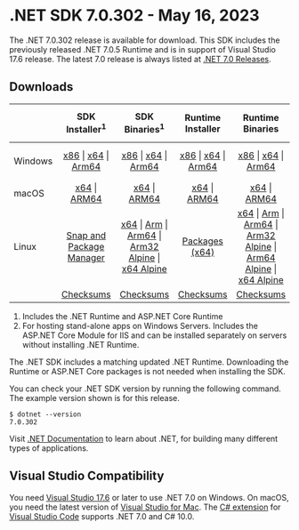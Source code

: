 # .NET SDK 7.0.302 - May 16, 2023

The .NET 7.0.302 release is available for download. This SDK includes the previously released .NET 7.0.5 Runtime and is in support of Visual Studio 17.6 release. The latest 7.0 release is always listed at [.NET 7.0 Releases](../README.md).

## Downloads

|           | SDK Installer<sup>1</sup>                        | SDK Binaries<sup>1</sup>                 | Runtime Installer                                        | Runtime Binaries                                 | ASP.NET Core Runtime           |Windows Desktop Runtime          |
| --------- | :------------------------------------------:     | :----------------------:                 | :---------------------------:                            | :-------------------------:                      | :-----------------:            | :-----------------:            |
| Windows   | [x86][dotnet-sdk-win-x86.exe] \| [x64][dotnet-sdk-win-x64.exe] \| [Arm64][dotnet-sdk-win-arm64.exe] | [x86][dotnet-sdk-win-x86.zip] \| [x64][dotnet-sdk-win-x64.zip] \|  [Arm64][dotnet-sdk-win-arm64.zip] | [x86][dotnet-runtime-win-x86.exe] \| [x64][dotnet-runtime-win-x64.exe] \| [Arm64][dotnet-runtime-win-arm64.exe] | [x86][dotnet-runtime-win-x86.zip] \| [x64][dotnet-runtime-win-x64.zip] \| [Arm64][dotnet-runtime-win-arm64.zip] | [x86][aspnetcore-runtime-win-x86.exe] \| [x64][aspnetcore-runtime-win-x64.exe] \|<br/> [Hosting Bundle][dotnet-hosting-win.exe]<sup>2</sup> | [x86][windowsdesktop-runtime-win-x86.exe] \| [x64][windowsdesktop-runtime-win-x64.exe] \| [Arm64][windowsdesktop-runtime-win-arm64.exe] |
| macOS     | [x64][dotnet-sdk-osx-x64.pkg] \| [ARM64][dotnet-sdk-osx-arm64.pkg] | [x64][dotnet-sdk-osx-x64.tar.gz] \| [ARM64][dotnet-sdk-osx-arm64.tar.gz]  | [x64][dotnet-runtime-osx-x64.pkg] \| [ARM64][dotnet-runtime-osx-arm64.pkg] | [x64][dotnet-runtime-osx-x64.tar.gz] \| [ARM64][dotnet-runtime-osx-arm64.tar.gz]| [x64][aspnetcore-runtime-osx-x64.tar.gz] \| [ARM64][aspnetcore-runtime-osx-arm64.tar.gz] | - |<sup>1</sup>
| Linux     |  [Snap and Package Manager](../install-linux.md)  | [x64][dotnet-sdk-linux-x64.tar.gz] \| [Arm][dotnet-sdk-linux-arm.tar.gz]  \| [Arm64][dotnet-sdk-linux-arm64.tar.gz] \| [Arm32 Alpine][dotnet-sdk-linux-musl-arm.tar.gz]  \| [x64 Alpine][dotnet-sdk-linux-musl-x64.tar.gz] | [Packages (x64)][linux-packages] | [x64][dotnet-runtime-linux-x64.tar.gz] \| [Arm][dotnet-runtime-linux-arm.tar.gz] \| [Arm64][dotnet-runtime-linux-arm64.tar.gz] \| [Arm32 Alpine][dotnet-runtime-linux-musl-arm.tar.gz] \| [Arm64 Alpine][dotnet-runtime-linux-musl-arm64.tar.gz] \| [x64 Alpine][dotnet-runtime-linux-musl-x64.tar.gz]  | [x64][aspnetcore-runtime-linux-x64.tar.gz]<sup>1</sup>  \| [Arm][aspnetcore-runtime-linux-arm.tar.gz]<sup>1</sup> \| [Arm64][aspnetcore-runtime-linux-arm64.tar.gz]<sup>1</sup> \| [x64 Alpine][aspnetcore-runtime-linux-musl-x64.tar.gz] | - | <sup>1</sup> |
|  | [Checksums][checksums-sdk]                             | [Checksums][checksums-sdk]                                      | [Checksums][checksums-runtime]                             | [Checksums][checksums-runtime]  | [Checksums][checksums-runtime]  | [Checksums][checksums-runtime]

1. Includes the .NET Runtime and ASP.NET Core Runtime
2. For hosting stand-alone apps on Windows Servers. Includes the ASP.NET Core Module for IIS and can be installed separately on servers without installing .NET Runtime.

The .NET SDK includes a matching updated .NET Runtime. Downloading the Runtime or ASP.NET Core packages is not needed when installing the SDK.

You can check your .NET SDK version by running the following command. The example version shown is for this release.

```console
$ dotnet --version
7.0.302
```
Visit [.NET Documentation](https://learn.microsoft.com/dotnet/) to learn about .NET, for building many different types of applications.

## Visual Studio Compatibility

You need [Visual Studio 17.6](https://visualstudio.microsoft.com) or later to use .NET 7.0 on Windows. On macOS, you need the latest version of [Visual Studio for Mac](https://visualstudio.microsoft.com/vs/mac/). The [C# extension](https://code.visualstudio.com/docs/languages/dotnet) for [Visual Studio Code](https://code.visualstudio.com/) supports .NET 7.0 and C# 10.0.

[blob-runtime]: https://dotnetcli.blob.core.windows.net/dotnet/Runtime/
[blob-sdk]: https://dotnetcli.blob.core.windows.net/dotnet/Sdk/
[release-notes]: https://github.com/dotnet/core/blob/main/release-notes/7.0/7.0.5/7.0.302.md

[checksums-runtime]: https://dotnetcli.blob.core.windows.net/dotnet/checksums/7.0.5-sha.txt
[checksums-sdk]: https://dotnetcli.blob.core.windows.net/dotnet/checksums/7.0.5-sha.txt

[linux-install]: https://learn.microsoft.com/dotnet/core/install/linux
[linux-setup]: https://github.com/dotnet/core/blob/main/Documentation/linux-setup.md

[dotnet-blog]:  https://devblogs.microsoft.com/dotnet/march-2023-updates/
[aspnet-blog]: https://devblogs.microsoft.com/dotnet/announcing-asp-net-core-in-net-7/
[maui-blog]: https://devblogs.microsoft.com/dotnet/update-on-dotnet-maui/

[linux-packages]: ../install-linux.md

[//]: # ( Runtime 7.0.5)
[dotnet-runtime-linux-arm.tar.gz]: https://download.visualstudio.microsoft.com/download/pr/86fd4795-bfa3-41b7-91ff-7b0baadc9d2d/66df53b623f0c9524359c9f01dad110a/dotnet-runtime-7.0.5-linux-arm.tar.gz
[dotnet-runtime-linux-arm64.tar.gz]: https://download.visualstudio.microsoft.com/download/pr/8fc09c26-b0b1-4f26-921b-c1378547768a/04088af0b59a80a1fe1d613751d0a2c8/dotnet-runtime-7.0.5-linux-arm64.tar.gz
[dotnet-runtime-linux-musl-arm.tar.gz]: https://download.visualstudio.microsoft.com/download/pr/9d5dff2d-9dd0-436e-8a3a-faad2ffed615/a6e3bdc912a2820ae768fcde911a768f/dotnet-runtime-7.0.5-linux-musl-arm.tar.gz
[dotnet-runtime-linux-musl-arm64.tar.gz]: https://download.visualstudio.microsoft.com/download/pr/120f0ac7-5c99-4d91-816b-b189b0d305cf/525a76cb3ed256c762f33349e8d70956/dotnet-runtime-7.0.5-linux-musl-arm64.tar.gz
[dotnet-runtime-linux-musl-x64.tar.gz]: https://download.visualstudio.microsoft.com/download/pr/dcbcdd71-eec5-4f66-bd92-1e71fee8b246/738e49c09dddafd29de10d417ed90367/dotnet-runtime-7.0.5-linux-musl-x64.tar.gz
[dotnet-runtime-linux-x64.tar.gz]: https://download.visualstudio.microsoft.com/download/pr/e577f9c3-cf57-4f3c-aa2f-2c0c9ce7b9c2/16911adb0b0ac64ece205a8cf96a061d/dotnet-runtime-7.0.5-linux-x64.tar.gz
[dotnet-runtime-osx-arm64.pkg]: https://download.visualstudio.microsoft.com/download/pr/80126e7f-027c-4d19-bf5c-a15197d1e9f6/94d520fd53fa8124140a3b51da11b773/dotnet-runtime-7.0.5-osx-arm64.pkg
[dotnet-runtime-osx-arm64.tar.gz]: https://download.visualstudio.microsoft.com/download/pr/5a4664cc-7009-4b8a-9e6f-e3ae0b2218d0/add2992c737ce7bb70298fc030c84ead/dotnet-runtime-7.0.5-osx-arm64.tar.gz
[dotnet-runtime-osx-x64.pkg]: https://download.visualstudio.microsoft.com/download/pr/c490efa8-9487-4bd9-ba04-27422baf62bc/ee551784913646cea981e7671a480b3d/dotnet-runtime-7.0.5-osx-x64.pkg
[dotnet-runtime-osx-x64.tar.gz]: https://download.visualstudio.microsoft.com/download/pr/e4242cbd-90b1-4fc0-a8a2-44cd251450aa/3d811a2e1d73cf59d077a63099cb8189/dotnet-runtime-7.0.5-osx-x64.tar.gz
[dotnet-runtime-win-arm64.exe]: https://download.visualstudio.microsoft.com/download/pr/dbaaf99f-a5af-4048-b3fb-1dc1b004e863/ab83f0bbd9a05f27ed500f280e5bfa9d/dotnet-runtime-7.0.5-win-arm64.exe
[dotnet-runtime-win-arm64.zip]: https://download.visualstudio.microsoft.com/download/pr/f7b11a2e-384a-4880-b3d8-6b9ec86652e5/9d9474a5ae2dcb02ed568a6a6f64ea54/dotnet-runtime-7.0.5-win-arm64.zip
[dotnet-runtime-win-x64.exe]: https://download.visualstudio.microsoft.com/download/pr/4b99bbc8-917a-417c-907b-d408341726a5/78b225344fbb9b80d3da3681e1d20d68/dotnet-runtime-7.0.5-win-x64.exe
[dotnet-runtime-win-x64.zip]: https://download.visualstudio.microsoft.com/download/pr/6cc30660-3d0b-48f2-8fbe-4a0301c46363/0776581a6c71da0f01290f08c9493581/dotnet-runtime-7.0.5-win-x64.zip
[dotnet-runtime-win-x86.exe]: https://download.visualstudio.microsoft.com/download/pr/da45af44-e437-41b5-a5de-be6698557272/e4aaf2eafc2e983c275189f4a4161bae/dotnet-runtime-7.0.5-win-x86.exe
[dotnet-runtime-win-x86.zip]: https://download.visualstudio.microsoft.com/download/pr/6e7f1147-5c09-4fec-991a-6339caf75c0f/06fc478af9a150bdcf4a3e9254b87e0c/dotnet-runtime-7.0.5-win-x86.zip

[//]: # ( WindowsDesktop 7.0.5)
[windowsdesktop-runtime-win-arm64.exe]: https://download.visualstudio.microsoft.com/download/pr/9b902dfd-2320-48ae-9d83-4120f7b0955d/e892bacdf6629da532f7604555afd07c/windowsdesktop-runtime-7.0.5-win-arm64.exe
[windowsdesktop-runtime-win-arm64.zip]: https://download.visualstudio.microsoft.com/download/pr/6a5134e4-123c-4102-ae4e-1cf056187a5c/853709934574ebcd659e4e227dd39b5e/windowsdesktop-runtime-7.0.5-win-arm64.zip
[windowsdesktop-runtime-win-x64.exe]: https://download.visualstudio.microsoft.com/download/pr/dffb1939-cef1-4db3-a579-5475a3061cdd/578b208733c914c7b7357f6baa4ecfd6/windowsdesktop-runtime-7.0.5-win-x64.exe
[windowsdesktop-runtime-win-x64.zip]: https://download.visualstudio.microsoft.com/download/pr/bcbbbce9-e9b2-435f-b835-49c3152d786b/593fc9da1ddb494b72a7f0f05be6fe43/windowsdesktop-runtime-7.0.5-win-x64.zip
[windowsdesktop-runtime-win-x86.exe]: https://download.visualstudio.microsoft.com/download/pr/eb64dcd1-d277-4798-ada1-600805c9e2dc/fc73c843d66f3996e7ef22468f4902e6/windowsdesktop-runtime-7.0.5-win-x86.exe
[windowsdesktop-runtime-win-x86.zip]: https://download.visualstudio.microsoft.com/download/pr/99652d52-96d1-42d7-b38f-b93ccfa8f833/cf2eef3fc49611b3326278a0a3a3b7c7/windowsdesktop-runtime-7.0.5-win-x86.zip

[//]: # ( ASP 7.0.5)
[aspnetcore-runtime-linux-arm.tar.gz]: https://download.visualstudio.microsoft.com/download/pr/7cd10989-16bd-4d51-8cc9-333a201086e6/d0e049f1f97918fd1aea856b57006abd/aspnetcore-runtime-7.0.5-linux-arm.tar.gz
[aspnetcore-runtime-linux-arm64.tar.gz]: https://download.visualstudio.microsoft.com/download/pr/565ed9fc-5ae5-4168-b08c-f4e39acf47ff/f5e3c6cc872681c08ab9aa6deb8a72c2/aspnetcore-runtime-7.0.5-linux-arm64.tar.gz
[aspnetcore-runtime-linux-musl-arm.tar.gz]: https://download.visualstudio.microsoft.com/download/pr/ab6b4ea9-2f89-4123-af64-c1dea7efc40c/d2c835806fdf58de55f209d6276fded8/aspnetcore-runtime-7.0.5-linux-musl-arm.tar.gz
[aspnetcore-runtime-linux-musl-arm64.tar.gz]: https://download.visualstudio.microsoft.com/download/pr/032bc6f8-f157-4a2d-b9dd-4f859a32afdf/9f0acd1435053563ff80ee4c59b74df9/aspnetcore-runtime-7.0.5-linux-musl-arm64.tar.gz
[aspnetcore-runtime-linux-musl-x64.tar.gz]: https://download.visualstudio.microsoft.com/download/pr/4486f7a2-8bd1-4329-a18e-0269de558076/9a5fee54d132251a48b8da07642ce954/aspnetcore-runtime-7.0.5-linux-musl-x64.tar.gz
[aspnetcore-runtime-linux-x64.tar.gz]: https://download.visualstudio.microsoft.com/download/pr/b936641a-57d6-4069-bd32-280020863326/5793e00ff9e9973a01ca735479ff15b3/aspnetcore-runtime-7.0.5-linux-x64.tar.gz
[aspnetcore-runtime-osx-arm64.tar.gz]: https://download.visualstudio.microsoft.com/download/pr/dfb4f870-e416-459f-bdf5-5362030c6d5f/fb888174a31cea86516a95f60ca8e65c/aspnetcore-runtime-7.0.5-osx-arm64.tar.gz
[aspnetcore-runtime-osx-x64.tar.gz]: https://download.visualstudio.microsoft.com/download/pr/b707a1b6-7222-4929-96b6-3525f93cd79e/dfa98874e490e3da4024cd20baca4a22/aspnetcore-runtime-7.0.5-osx-x64.tar.gz
[aspnetcore-runtime-win-arm64.zip]: https://download.visualstudio.microsoft.com/download/pr/a2c88dc8-55d4-4e99-a74a-c08e718fa77b/778dacf7446e8537accc1b47bec8fca3/aspnetcore-runtime-7.0.5-win-arm64.zip
[aspnetcore-runtime-win-x64.exe]: https://download.visualstudio.microsoft.com/download/pr/02d08d3a-c846-40a9-a75d-4dcfa12b2d8d/c9d48b7ce67ad4e1356d9f3630f51cf4/aspnetcore-runtime-7.0.5-win-x64.exe
[aspnetcore-runtime-win-x64.zip]: https://download.visualstudio.microsoft.com/download/pr/82e7d963-e5b6-41fe-84d1-a8c3f1a75bd7/fe22d4a60c66449d3e97a246fc41d10b/aspnetcore-runtime-7.0.5-win-x64.zip
[aspnetcore-runtime-win-x86.exe]: https://download.visualstudio.microsoft.com/download/pr/423272b5-615c-436b-a198-a10518b3e8a3/e7587e2c70e4db7f9c93d0e6dbbc21f5/aspnetcore-runtime-7.0.5-win-x86.exe
[aspnetcore-runtime-win-x86.zip]: https://download.visualstudio.microsoft.com/download/pr/e5cb9bbc-6c3d-4ca2-b57e-47de252e7861/209669f62b361008007f66fffa6af38e/aspnetcore-runtime-7.0.5-win-x86.zip
[dotnet-hosting-win.exe]: https://download.visualstudio.microsoft.com/download/pr/19927e80-7df2-4906-badd-439502008177/cb55d49c06a3691965b4bcf934ead822/dotnet-hosting-7.0.5-win.exe

[//]: # ( SDK 7.0.302)
[dotnet-sdk-linux-arm.tar.gz]: https://download.visualstudio.microsoft.com/download/pr/773e201f-00f3-4de2-beb7-698d9c72f4b7/4c1de128cb18198e1b9bf30902c665bc/dotnet-sdk-7.0.302-linux-arm.tar.gz
[dotnet-sdk-linux-arm64.tar.gz]: https://download.visualstudio.microsoft.com/download/pr/142603ad-0df5-4aef-bdc2-87b6140c90ed/2cce467e6c954d01024942b8370aaf70/dotnet-sdk-7.0.302-linux-arm64.tar.gz
[dotnet-sdk-linux-musl-arm.tar.gz]: https://download.visualstudio.microsoft.com/download/pr/cb66972b-75fe-4e91-8a06-ddaf1d7e882b/fd04b081250aa6b40fad8319c7224390/dotnet-sdk-7.0.302-linux-musl-arm.tar.gz
[dotnet-sdk-linux-musl-arm64.tar.gz]: https://download.visualstudio.microsoft.com/download/pr/4e8faf53-6f5e-452a-a993-fbb90ab25ad1/f64b041fd3bf3c0e9b2f3c6b0ed887e5/dotnet-sdk-7.0.302-linux-musl-arm64.tar.gz
[dotnet-sdk-linux-musl-x64.tar.gz]: https://download.visualstudio.microsoft.com/download/pr/6b06ee15-ac63-4b8a-9bae-49453e258687/536a27d0c3a990757590dfc9f7e617ba/dotnet-sdk-7.0.302-linux-musl-x64.tar.gz
[dotnet-sdk-linux-x64.tar.gz]: https://download.visualstudio.microsoft.com/download/pr/351400ef-f2e6-4ee7-9d1b-4c246231a065/9f7826270fb36ada1bdb9e14bc8b5123/dotnet-sdk-7.0.302-linux-x64.tar.gz
[dotnet-sdk-osx-arm64.pkg]: https://download.visualstudio.microsoft.com/download/pr/d23d8494-56f8-4fb9-8b17-633f62d3e30d/f7564881f12ec53cdd82ffa721667b15/dotnet-sdk-7.0.302-osx-arm64.pkg
[dotnet-sdk-osx-arm64.tar.gz]: https://download.visualstudio.microsoft.com/download/pr/fc7ed56d-3afe-4aa6-81bb-b4b0f5df56b5/d199f43f7421c6677ba25544b442b6b7/dotnet-sdk-7.0.302-osx-arm64.tar.gz
[dotnet-sdk-osx-x64.pkg]: https://download.visualstudio.microsoft.com/download/pr/8cf422e2-ae69-4285-944f-b685058be7b1/811763e4723370528b3097c5c1c8ad92/dotnet-sdk-7.0.302-osx-x64.pkg
[dotnet-sdk-osx-x64.tar.gz]: https://download.visualstudio.microsoft.com/download/pr/34ce4803-1444-48a2-9955-e2a9b9061b03/e18c978b55226240ca037cf8b1770064/dotnet-sdk-7.0.302-osx-x64.tar.gz
[dotnet-sdk-win-arm64.exe]: https://download.visualstudio.microsoft.com/download/pr/9e558c79-327a-4f0c-a183-1a79eb0f24c2/ca092e40ac7b058a736d9a5d6a34d32b/dotnet-sdk-7.0.302-win-arm64.exe
[dotnet-sdk-win-arm64.zip]: https://download.visualstudio.microsoft.com/download/pr/3a8c2602-3e5f-44ff-9a1a-4dcac7718051/4309ff475d8771e740baf514a66c7d38/dotnet-sdk-7.0.302-win-arm64.zip
[dotnet-sdk-win-x64.exe]: https://download.visualstudio.microsoft.com/download/pr/974313ac-3d89-4c51-a6e8-338d864cf907/6ed5d4933878cada1b194dd1084a7e12/dotnet-sdk-7.0.302-win-x64.exe
[dotnet-sdk-win-x64.zip]: https://download.visualstudio.microsoft.com/download/pr/c973fb82-ecba-4bcc-b1cc-443d817b9472/f4426b15af724f4baf31a50d204d1ca7/dotnet-sdk-7.0.302-win-x64.zip
[dotnet-sdk-win-x86.exe]: https://download.visualstudio.microsoft.com/download/pr/eea023e2-70cf-414d-a67c-3ed47320610f/5b583ff30d689f2eb12a321f6d4504bf/dotnet-sdk-7.0.302-win-x86.exe
[dotnet-sdk-win-x86.zip]: https://download.visualstudio.microsoft.com/download/pr/823b3ed8-9078-41f5-8ba9-176aabb67866/6cff5b428cfe5b7535c827ebed8283a1/dotnet-sdk-7.0.302-win-x86.zip

